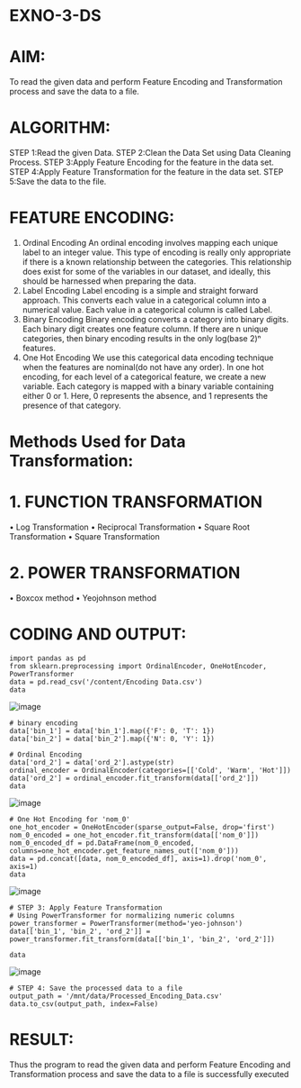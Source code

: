 # EXNO-3-DS

# AIM:
To read the given data and perform Feature Encoding and Transformation process and save the data to a file.

# ALGORITHM:
STEP 1:Read the given Data.
STEP 2:Clean the Data Set using Data Cleaning Process.
STEP 3:Apply Feature Encoding for the feature in the data set.
STEP 4:Apply Feature Transformation for the feature in the data set.
STEP 5:Save the data to the file.

# FEATURE ENCODING:
1. Ordinal Encoding
An ordinal encoding involves mapping each unique label to an integer value. This type of encoding is really only appropriate if there is a known relationship between the categories. This relationship does exist for some of the variables in our dataset, and ideally, this should be harnessed when preparing the data.
2. Label Encoding
Label encoding is a simple and straight forward approach. This converts each value in a categorical column into a numerical value. Each value in a categorical column is called Label.
3. Binary Encoding
Binary encoding converts a category into binary digits. Each binary digit creates one feature column. If there are n unique categories, then binary encoding results in the only log(base 2)ⁿ features.
4. One Hot Encoding
We use this categorical data encoding technique when the features are nominal(do not have any order). In one hot encoding, for each level of a categorical feature, we create a new variable. Each category is mapped with a binary variable containing either 0 or 1. Here, 0 represents the absence, and 1 represents the presence of that category.

# Methods Used for Data Transformation:
  # 1. FUNCTION TRANSFORMATION
• Log Transformation
• Reciprocal Transformation
• Square Root Transformation
• Square Transformation
  # 2. POWER TRANSFORMATION
• Boxcox method
• Yeojohnson method

# CODING AND OUTPUT:
```
import pandas as pd
from sklearn.preprocessing import OrdinalEncoder, OneHotEncoder, PowerTransformer
data = pd.read_csv('/content/Encoding Data.csv')
data
```
![image](https://github.com/user-attachments/assets/48a62523-6368-492c-8d80-1b689d32110e)
```
# binary encoding
data['bin_1'] = data['bin_1'].map({'F': 0, 'T': 1})
data['bin_2'] = data['bin_2'].map({'N': 0, 'Y': 1})

# Ordinal Encoding
data['ord_2'] = data['ord_2'].astype(str)
ordinal_encoder = OrdinalEncoder(categories=[['Cold', 'Warm', 'Hot']])
data['ord_2'] = ordinal_encoder.fit_transform(data[['ord_2']])
data

```
![image](https://github.com/user-attachments/assets/10a04435-322d-4f57-9adf-d9d684487df0)
```
# One Hot Encoding for 'nom_0'
one_hot_encoder = OneHotEncoder(sparse_output=False, drop='first')
nom_0_encoded = one_hot_encoder.fit_transform(data[['nom_0']])
nom_0_encoded_df = pd.DataFrame(nom_0_encoded, columns=one_hot_encoder.get_feature_names_out(['nom_0']))
data = pd.concat([data, nom_0_encoded_df], axis=1).drop('nom_0', axis=1)
data
```
![image](https://github.com/user-attachments/assets/871e4813-449c-491a-bde0-92c1f3e437c5)
```
# STEP 3: Apply Feature Transformation
# Using PowerTransformer for normalizing numeric columns
power_transformer = PowerTransformer(method='yeo-johnson')
data[['bin_1', 'bin_2', 'ord_2']] = power_transformer.fit_transform(data[['bin_1', 'bin_2', 'ord_2']])

data
```
![image](https://github.com/user-attachments/assets/85e8ee35-c4eb-4c46-81f8-cd1cb8875946)
```
# STEP 4: Save the processed data to a file
output_path = '/mnt/data/Processed_Encoding_Data.csv'
data.to_csv(output_path, index=False)
```
# RESULT:

Thus the program to read the given data and perform Feature Encoding and Transformation process and save the data to a file is successfully executed

       
